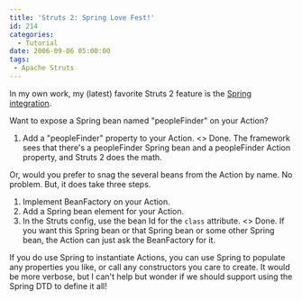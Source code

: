 ```yaml
---
title: 'Struts 2: Spring Love Fest!'
id: 214
categories:
  - Tutorial
date: 2006-09-06 05:00:00
tags:
 - Apache Struts
---
```


In my own work, my (latest) favorite Struts 2 feature is the [Spring integration](http://cwiki.apache.org/WW/spring.html).

Want to expose a Spring bean named "peopleFinder" on your Action?

1.  Add a "peopleFinder" property to your Action.
&lt;&gt; Done. The framework sees that there's a peopleFinder Spring bean and a peopleFinder Action property, and Struts 2 does the math.

Or, would you prefer to snag the several beans from the Action by name. No problem. But, it does take three steps.

1.  Implement BeanFactory on your Action.
2.  Add a Spring bean element for your Action.
3.  In the Struts config, use the bean Id for the `class` attribute.
&lt;&gt; Done. If you want this Spring bean or that Spring bean or some other Spring bean, the Action can just ask the BeanFactory for it.

If you do use Spring to instantiate Actions, you can use Spring to populate any properties you like, or call any constructors you care to create. It would be more verbose, but I can't help but wonder if we should support using the Spring DTD to define it all!